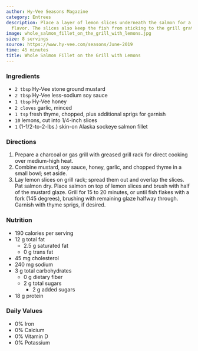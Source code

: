 ```yaml
---
author: Hy-Vee Seasons Magazine
category: Entrees
description: Place a layer of lemon slices underneath the salmon for a subtle lemon
  flavor. The slices also keep the fish from sticking to the grill grates.
image: whole_salmon_fillet_on_the_grill_with_lemons.jpg
size: 8 servings
source: https://www.hy-vee.com/seasons/June-2019
time: 45 minutes
title: Whole Salmon Fillet on the Grill with Lemons
---
```


### Ingredients

* `2 tbsp` Hy-Vee stone ground mustard
* `2 tbsp` Hy-Vee less-sodium soy sauce
* `1 tbsp` Hy-Vee honey
* `2 cloves` garlic, minced
* `1 tsp` fresh thyme, chopped, plus additional sprigs for garnish
* `10` lemons, cut into 1/4-inch slices
* `1` (1-1/2-to-2-lbs.) skin-on Alaska sockeye salmon fillet

### Directions

1. Prepare a charcoal or gas grill with greased grill rack for direct cooking over medium-high heat.
2. Combine mustard, soy sauce, honey, garlic, and chopped thyme in a small bowl; set aside.
3. Lay lemon slices on grill rack; spread them out and overlap the slices. Pat salmon dry. Place salmon on top of lemon slices and brush with half of the mustard glaze. Grill for 15 to 20 minutes, or until fish flakes with a fork (145 degrees), brushing with remaining glaze halfway through. Garnish with thyme sprigs, if desired.

### Nutrition

* 190 calories per serving
* 12 g total fat
  * 2.5 g saturated fat
  * 0 g trans fat
* 45 mg cholesterol
* 240 mg sodium
* 3 g total carbohydrates
  * 0 g dietary fiber
  * 2 g total sugars
    * 2 g added sugars
* 18 g protein

### Daily Values

* 0% Iron
* 0% Calcium
* 0% Vitamin D
* 0% Potassium